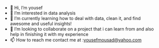 - 👋 Hi, I’m yousef
- 👀 I’m interested in data analysis
- 🌱 I’m currently learning how to deal with data, clean it, and find awesome and useful insights!
- 💞️ I’m looking to collaborate on a project that i can learn from and also help in finishing it with my experience
- 📫 How to reach me contact me at :yousefmousad@yahoo.com

<!---
Yousefmou/Yousefmou is a ✨ special ✨ repository because its `README.md` (this file) appears on your GitHub profile.
You can click the Preview link to take a look at your changes.
--->
